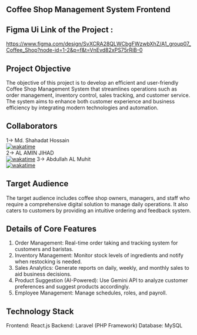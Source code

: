 ## Coffee Shop Management System Frontend

## Figma Ui Link of the Project : 
https://www.figma.com/design/SvXCRA28QLWCbgFWzwbXhZ/A1_group07_Coffee_Shop?node-id=1-2&p=f&t=VnEvd82xPS75rRiB-0

## Project Objective
The objective of this project is to develop an efficient and user-friendly Coffee Shop Management System that streamlines operations such as order management, inventory control, sales tracking, and customer service. The system aims to enhance both customer experience and business efficiency by integrating modern technologies and automation.
## Collaborators

1-> Md. Shahadat Hossain </br>
[![wakatime](https://wakatime.com/badge/user/3e03447a-8791-4526-b6ff-5bcb2cdcbb30/project/eb5a27b1-35c5-4cf9-bf3f-2a936bd9628e.svg)](https://wakatime.com/badge/user/3e03447a-8791-4526-b6ff-5bcb2cdcbb30/project/eb5a27b1-35c5-4cf9-bf3f-2a936bd9628e)  </br>
2-> AL AMIN JIHAD </br>
[![wakatime](https://wakatime.com/badge/user/3da02b1c-7095-45c3-94fd-04673f582943/project/3e34ec2c-b4f8-492b-9ed9-053a89372b4a.svg)](https://wakatime.com/badge/user/3da02b1c-7095-45c3-94fd-04673f582943/project/3e34ec2c-b4f8-492b-9ed9-053a89372b4a)
3-> Abdullah AL Muhit </br>
[![wakatime](https://wakatime.com/badge/user/aaefaa84-9d83-42ba-9869-9891679ad01d/project/a19440b4-da64-4d0f-b45b-2a6574d77806.svg)](https://wakatime.com/badge/user/aaefaa84-9d83-42ba-9869-9891679ad01d/project/a19440b4-da64-4d0f-b45b-2a6574d77806)

## Target Audience
The target audience includes coffee shop owners, managers, and staff who require a comprehensive digital solution to manage daily operations. It also caters to customers by providing an intuitive ordering and feedback system.
## Details of Core Features
1. Order Management: Real-time order taking and tracking system for customers and baristas.
2. Inventory Management: Monitor stock levels of ingredients and notify when restocking is needed.
3. Sales Analytics: Generate reports on daily, weekly, and monthly sales to aid business decisions.
4. Product Suggestion (AI-Powered): Use Gemini API to analyze customer preferences and suggest products accordingly.
5. Employee Management: Manage schedules, roles, and payroll.
## Technology Stack
Frontend: React.js
Backend: Laravel (PHP Framework)
Database: MySQL
